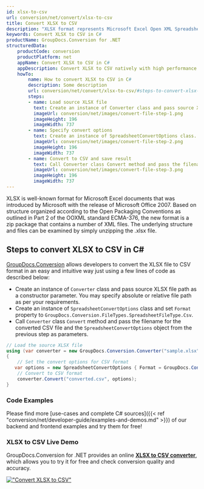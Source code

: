 ```yaml
---
id: xlsx-to-csv
url: conversion/net/convert/xlsx-to-csv
title: Convert XLSX to CSV
description: "XLSX format represents Microsoft Excel Open XML Spreadsheet with .xlsx extension. Learn how to convert XLSX to CSV file programmatically in C# language using GroupDocs.Conversion for .NET library."
keywords: Convert XLSX to CSV in C#
productName: GroupDocs.Conversion for .NET
structuredData:
    productCode: conversion
    productPlatform: net
    appName: Convert XLSX to CSV in C#
    appDescription: Convert XLSX to CSV natively with high performance using C# language and server side GroupDocs.Conversion for .NET APIs, without the use of any software like Microsoft or Open Office.
    howTo:
        name: How to convert XLSX to CSV in C# 
        description: Some description
        url: conversion/net/convert/xlsx-to-csv/#steps-to-convert-xlsx-to-csv-in-c
        steps:
        - name: Load source XLSX file 
          text: Create an instance of Converter class and pass source XLSX file path as a constructor parameter. You may specify absolute or relative file path as per your requirements. 
          imageUrl: conversion/net/images/convert-file-step-1.png
          imageHeight: 196
          imageWidth: 737
        - name: Specify convert options 
          text: Create an instance of SpreadsheetConvertOptions class.
          imageUrl: conversion/net/images/convert-file-step-2.png
          imageHeight: 196
          imageWidth: 737
        - name: Convert to CSV and save result 
          text: Call Converter class Convert method and pass the filename for the converted HTML file and the SpreadsheetConvertOptions object from the previous step as parameters.
          imageUrl: conversion/net/images/convert-file-step-3.png
          imageHeight: 196
          imageWidth: 737
---
```


XLSX is well-known format for Microsoft Excel documents that was introduced by Microsoft with the release of Microsoft Office 2007. Based on structure organized according to the Open Packaging Conventions as outlined in Part 2 of the OOXML standard ECMA-376, the new format is a zip package that contains a number of XML files. The underlying structure and files can be examined by simply unzipping the .xlsx file.

## Steps to convert XLSX to CSV in C#

[GroupDocs.Conversion](https://products.groupdocs.com/conversion/net) allows developers to convert the XLSX file to CSV format in an easy and intuitive way just using a few lines of code as described below:

* Create an instance of `Converter` class and pass source XLSX file path as a constructor parameter. You may specify absolute or relative file path as per your requirements. 
* Create an instance of `SpreadsheetConvertOptions` class and set `Format` property to `GroupDocs.Conversion.FileTypes.SpreadsheetFileType.Csv`.
* Call `Converter` class `Convert` method and pass the filename for the converted CSV file and the `SpreadsheetConvertOptions` object from the previous step as parameters.

```csharp
// Load the source XLSX file
using (var converter = new GroupDocs.Conversion.Converter("sample.xlsx"))
{
    // Set the convert options for CSV format
   var options = new SpreadsheetConvertOptions { Format = GroupDocs.Conversion.FileTypes.SpreadsheetFileType.Csv };
    // Convert to CSV format
    converter.Convert("converted.csv", options);
}
```

### Code Examples

Please find more [use-cases and complete C# sources]({{< ref "conversion/net/developer-guide/examples-and-demos.md" >}}) of our backend and frontend examples and try them for free!

### XLSX to CSV Live Demo

GroupDocs.Conversion for .NET provides an online [**XLSX to CSV converter**](https://products.groupdocs.app/conversion/xlsx-to-csv), which allows you to try it for free and check conversion quality and accuracy.

[!["Convert XLSX to CSV"](conversion/net/images/convert-to-csv/convert-xlsx-to-csv.png)](https://products.groupdocs.app/conversion/xlsx-to-csv)